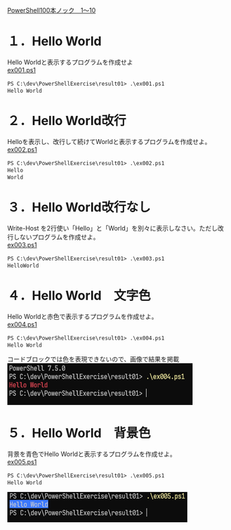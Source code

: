 [PowerShell100本ノック　1～10](https://note.com/mahalo_/n/ne1d40940d106)  

# １．Hello World
Hello Worldと表示するプログラムを作成せよ  
[ex001.ps1](ex001.ps1)
```
PS C:\dev\PowerShellExercise\result01> .\ex001.ps1
Hello World
```

# ２．Hello World改行  
Helloを表示し、改行して続けてWorldと表示するプログラムを作成せよ。  
[ex002.ps1](ex002.ps1)
```
PS C:\dev\PowerShellExercise\result01> .\ex002.ps1
Hello
World
```

# ３．Hello World改行なし
Write-Host を2行使い「Hello」と「World」を別々に表示しなさい。ただし改行しないプログラムを作成せよ。  
[ex003.ps1](ex003.ps1)
```
PS C:\dev\PowerShellExercise\result01> .\ex003.ps1
HelloWorld
```

# ４．Hello World　文字色
Hello Worldと赤色で表示するプログラムを作成せよ。  
[ex004.ps1](ex004.ps1)
```
PS C:\dev\PowerShellExercise\result01> .\ex004.ps1
Hello World
```
コードブロックでは色を表現できないので、画像で結果を掲載
![alt text](image.png)

# ５．Hello World　背景色
背景を青色でHello Worldと表示するプログラムを作成せよ。  
[ex005.ps1](ex005.ps1)
```
PS C:\dev\PowerShellExercise\result01> .\ex005.ps1
Hello World
```
![alt text](image-1.png)